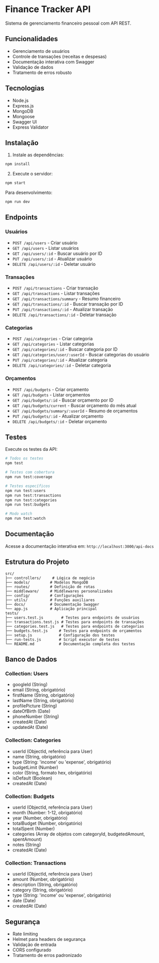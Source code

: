 # Finance Tracker API

Sistema de gerenciamento financeiro pessoal com API REST.

## Funcionalidades

- Gerenciamento de usuários
- Controle de transações (receitas e despesas)
- Documentação interativa com Swagger
- Validação de dados
- Tratamento de erros robusto

## Tecnologias

- Node.js
- Express.js
- MongoDB
- Mongoose
- Swagger UI
- Express Validator

## Instalação

1. Instale as dependências:
```bash
npm install
```

2. Execute o servidor:
```bash
npm start
```

Para desenvolvimento:
```bash
npm run dev
```

## Endpoints

### Usuários
- `POST /api/users` - Criar usuário
- `GET /api/users` - Listar usuários
- `GET /api/users/:id` - Buscar usuário por ID
- `PUT /api/users/:id` - Atualizar usuário
- `DELETE /api/users/:id` - Deletar usuário

### Transações
- `POST /api/transactions` - Criar transação
- `GET /api/transactions` - Listar transações
- `GET /api/transactions/summary` - Resumo financeiro
- `GET /api/transactions/:id` - Buscar transação por ID
- `PUT /api/transactions/:id` - Atualizar transação
- `DELETE /api/transactions/:id` - Deletar transação

### Categorias
- `POST /api/categories` - Criar categoria
- `GET /api/categories` - Listar categorias
- `GET /api/categories/:id` - Buscar categoria por ID
- `GET /api/categories/user/:userId` - Buscar categorias do usuário
- `PUT /api/categories/:id` - Atualizar categoria
- `DELETE /api/categories/:id` - Deletar categoria

### Orçamentos
- `POST /api/budgets` - Criar orçamento
- `GET /api/budgets` - Listar orçamentos
- `GET /api/budgets/:id` - Buscar orçamento por ID
- `GET /api/budgets/current` - Buscar orçamento do mês atual
- `GET /api/budgets/summary/:userId` - Resumo de orçamentos
- `PUT /api/budgets/:id` - Atualizar orçamento
- `DELETE /api/budgets/:id` - Deletar orçamento

## Testes

Execute os testes da API:
```bash
# Todos os testes
npm test

# Testes com cobertura
npm run test:coverage

# Testes específicos
npm run test:users
npm run test:transactions
npm run test:categories
npm run test:budgets

# Modo watch
npm run test:watch
```

## Documentação

Acesse a documentação interativa em: `http://localhost:3000/api-docs`

## Estrutura do Projeto

```
src/
├── controllers/     # Lógica de negócio
├── models/         # Modelos MongoDB
├── routes/         # Definição de rotas
├── middleware/     # Middlewares personalizados
├── config/         # Configurações
├── utils/          # Funções auxiliares
├── docs/           # Documentação Swagger
└── app.js          # Aplicação principal
tests/
├── users.test.js        # Testes para endpoints de usuários
├── transactions.test.js # Testes para endpoints de transações
├── categories.test.js   # Testes para endpoints de categorias
├── budgets.test.js     # Testes para endpoints de orçamentos
├── setup.js            # Configuração dos testes
├── run-tests.js        # Script executor de testes
└── README.md           # Documentação completa dos testes
```

## Banco de Dados

### Collection: Users
- googleId (String)
- email (String, obrigatório)
- firstName (String, obrigatório)
- lastName (String, obrigatório)
- profilePicture (String)
- dateOfBirth (Date)
- phoneNumber (String)
- createdAt (Date)
- updatedAt (Date)

### Collection: Categories
- userId (ObjectId, referência para User)
- name (String, obrigatório)
- type (String: 'income' ou 'expense', obrigatório)
- budgetLimit (Number)
- color (String, formato hex, obrigatório)
- isDefault (Boolean)
- createdAt (Date)

### Collection: Budgets
- userId (ObjectId, referência para User)
- month (Number: 1-12, obrigatório)
- year (Number, obrigatório)
- totalBudget (Number, obrigatório)
- totalSpent (Number)
- categories (Array de objetos com categoryId, budgetedAmount, spentAmount)
- notes (String)
- createdAt (Date)

### Collection: Transactions
- userId (ObjectId, referência para User)
- amount (Number, obrigatório)
- description (String, obrigatório)
- category (String, obrigatório)
- type (String: 'income' ou 'expense', obrigatório)
- date (Date)
- createdAt (Date)

## Segurança

- Rate limiting
- Helmet para headers de segurança
- Validação de entrada
- CORS configurado
- Tratamento de erros padronizado
